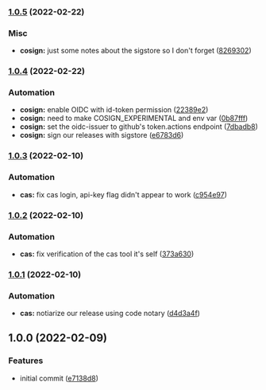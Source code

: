 ### [1.0.5](https://github.com/brad-jones/asdf-bootstrap/compare/v1.0.4...v1.0.5) (2022-02-22)


### Misc

* **cosign:** just some notes about the sigstore so I don't forget ([8269302](https://github.com/brad-jones/asdf-bootstrap/commit/8269302d1de97bc7f45dd0ee21207b4b01b56dcd))

### [1.0.4](https://github.com/brad-jones/asdf-bootstrap/compare/v1.0.3...v1.0.4) (2022-02-22)


### Automation

* **cosign:** enable OIDC with id-token permission ([22389e2](https://github.com/brad-jones/asdf-bootstrap/commit/22389e2be4277ae594da4383e5d102e8244017a0))
* **cosign:** need to make COSIGN_EXPERIMENTAL and env var ([0b87fff](https://github.com/brad-jones/asdf-bootstrap/commit/0b87fffbe595362c8025fc4977e9f44804e17971))
* **cosign:** set the oidc-issuer to github's token.actions endpoint ([7dbadb8](https://github.com/brad-jones/asdf-bootstrap/commit/7dbadb89871da9587cac90e09d01e5268e9d83f9))
* **cosign:** sign our releases with sigstore ([e6783d6](https://github.com/brad-jones/asdf-bootstrap/commit/e6783d6e23b3ef386e0ab52273bb841d8faafe08))

### [1.0.3](https://github.com/brad-jones/asdf-bootstrap/compare/v1.0.2...v1.0.3) (2022-02-10)


### Automation

* **cas:** fix cas login, api-key flag didn't appear to work ([c954e97](https://github.com/brad-jones/asdf-bootstrap/commit/c954e971154091a41483392b67f74db4d078a76c))

### [1.0.2](https://github.com/brad-jones/asdf-bootstrap/compare/v1.0.1...v1.0.2) (2022-02-10)


### Automation

* **cas:** fix verification of the cas tool it's self ([373a630](https://github.com/brad-jones/asdf-bootstrap/commit/373a630f0343a03f1ed04968971185fe57404755))

### [1.0.1](https://github.com/brad-jones/asdf-bootstrap/compare/v1.0.0...v1.0.1) (2022-02-10)


### Automation

* **cas:** notiarize our release using code notary ([d4d3a4f](https://github.com/brad-jones/asdf-bootstrap/commit/d4d3a4f4374b1005bf8b4f624555ac2af63ecbd0))

## 1.0.0 (2022-02-09)


### Features

* initial commit ([e7138d8](https://github.com/brad-jones/asdf-bootstrap/commit/e7138d8919add5ff122313141e0ce9fa15f05148))
